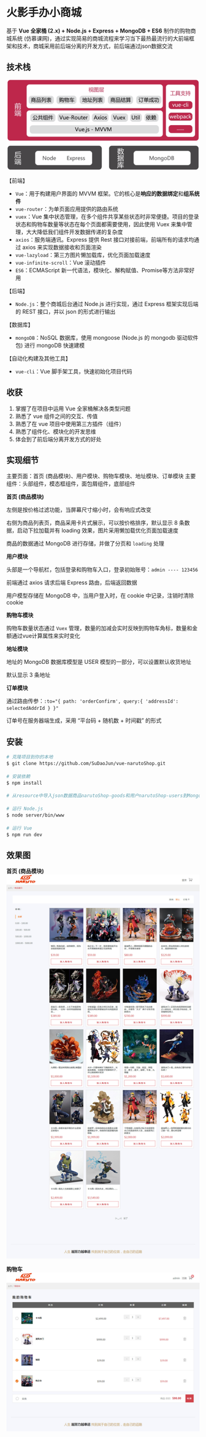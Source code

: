 
# 火影手办小商城

基于 **Vue 全家桶 (2.x) + Node.js + Express + MongoDB + ES6** 制作的购物商城系统 (仿慕课网)，通过实现简易的商城流程来学习当下最热最流行的大前端框架和技术，商城采用前后端分离的开发方式，前后端通过json数据交流

## 技术栈

![技术](views/技术.jpg)

【前端】

- `Vue`：用于构建用户界面的 MVVM 框架。它的核心是**响应的数据绑定**和**组系统件**
- `vue-router`：为单页面应用提供的路由系统
- `vuex`：Vue 集中状态管理，在多个组件共享某些状态时非常便捷。项目的登录状态和购物车数量等状态在每个页面都需要使用，因此使用 Vuex 来集中管理，大大降低我们组件开发数据传递的复杂度
- `axios`：服务端通讯。Express 提供 Rest 接口对接前端，前端所有的请求均通过 axios 来实现数据接收和页面渲染
- `vue-lazyload`：第三方图片懒加载库，优化页面加载速度
- `vue-infinite-scroll`：Vue 滚动插件
- `ES6`：ECMAScript 新一代语法，模块化、解构赋值、Promise等方法非常好用

【后端】

- `Node.js`：整个商城后台通过 Node.js 进行实现，通过 Express 框架实现后端的 REST 接口，并以 json 的形式进行输出

【数据库】

- `mongoDB`：NoSQL 数据库，使用 mongoose (Node.js 的 mongodb 驱动软件包) 进行 mongoDB 快速建模

【自动化构建及其他工具】

- `vue-cli`：Vue 脚手架工具，快速初始化项目代码

## 收获

1. 掌握了在项目中运用 Vue 全家桶解决各类型问题
2. 熟悉了 vue 组件之间的交互、传值
3. 熟悉了在 vue 项目中使用第三方插件（组件）
4. 熟悉了组件化、模块化的开发思维
5. 体会到了前后端分离开发方式的好处


## 实现细节

主要页面：首页 (商品模块)、用户模块、购物车模块、地址模块、订单模块
主要组件：头部组件，模态框组件，面包屑组件，底部组件

**首页 (商品模块)**

左侧是按价格过滤功能，当屏幕尺寸缩小时，会有响应式改变

右侧为商品列表页，商品采用卡片式展示，可以按价格排序，默认显示 8 条数据，启动下拉加载并有 loading 效果，图片采用懒加载优化页面加载速度

商品的数据通过 MongoDB 进行存储，并做了分页和 `loading` 处理

**用户模块**

头部是一个导航栏，包括登录和购物车入口，登录初始账号：`admin ---- 123456`

前端通过 axios 请求后端 Express 路由，后端返回数据

用户模型存储在 MongoDB 中，当用户登入时，在 cookie 中记录，注销时清除 cookie

**购物车模块**

购物车数量状态通过 `Vuex` 管理，数量的加减会实时反映到购物车角标，数量和金额通过vue计算属性来实时变化

**地址模块**

地址的 MongoDB 数据库模型是 USER 模型的一部分，可以设置默认收货地址

默认显示 3 条地址

**订单模块**

通过路由传参：`:to="{ path: 'orderConfirm', query:{ 'addressId': selectedAddrId } }"`

订单号在服务器端生成，采用 “平台码 + 随机数 + 时间戳” 的形式


## 安装

``` bash
# 克隆项目到你的本地
$ git clone https://github.com/SuDaoJun/vue-narutoShop.git

# 安装依赖
$ npm install

# 从resource中导入json数据商品narutoShop-goods和用户narutoShop-users到MongoDB数据中，可以通过robomongo可视化工具导入

# 运行 Node.js
$ node server/bin/www

# 运行 Vue
$ npm run dev
```

## 效果图

**首页 (商品模块)**
![首页](views/首页.jpg)

**购物车**
![购物车](views/购物车.jpg)



